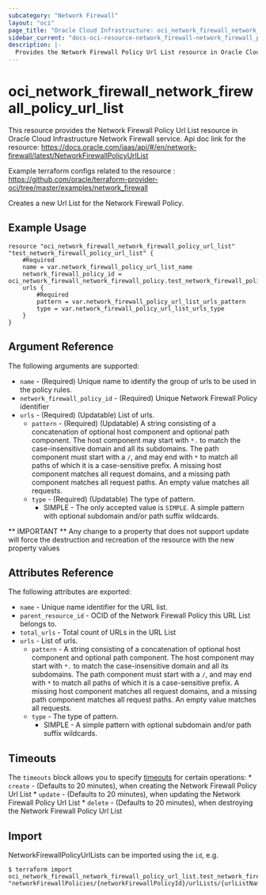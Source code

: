 ```yaml
---
subcategory: "Network Firewall"
layout: "oci"
page_title: "Oracle Cloud Infrastructure: oci_network_firewall_network_firewall_policy_url_list"
sidebar_current: "docs-oci-resource-network_firewall-network_firewall_policy_url_list"
description: |-
  Provides the Network Firewall Policy Url List resource in Oracle Cloud Infrastructure Network Firewall service
---
```


# oci_network_firewall_network_firewall_policy_url_list
This resource provides the Network Firewall Policy Url List resource in Oracle Cloud Infrastructure Network Firewall service.
Api doc link for the resource: https://docs.oracle.com/iaas/api/#/en/network-firewall/latest/NetworkFirewallPolicyUrlList

Example terraform configs related to the resource : https://github.com/oracle/terraform-provider-oci/tree/master/examples/network_firewall

Creates a new Url List for the Network Firewall Policy.


## Example Usage

```hcl
resource "oci_network_firewall_network_firewall_policy_url_list" "test_network_firewall_policy_url_list" {
	#Required
	name = var.network_firewall_policy_url_list_name
	network_firewall_policy_id = oci_network_firewall_network_firewall_policy.test_network_firewall_policy.id
	urls {
		#Required
		pattern = var.network_firewall_policy_url_list_urls_pattern
		type = var.network_firewall_policy_url_list_urls_type
	}
}
```

## Argument Reference

The following arguments are supported:

* `name` - (Required) Unique name to identify the group of urls to be used in the policy rules.
* `network_firewall_policy_id` - (Required) Unique Network Firewall Policy identifier
* `urls` - (Required) (Updatable) List of urls.
	* `pattern` - (Required) (Updatable) A string consisting of a concatenation of optional host component and optional path component. The host component may start with `*.` to match the case-insensitive domain and all its subdomains. The path component must start with a `/`, and may end with `*` to match all paths of which it is a case-sensitive prefix. A missing host component matches all request domains, and a missing path component matches all request paths. An empty value matches all requests. 
	* `type` - (Required) (Updatable) The type of pattern.
		* SIMPLE - The only accepted value is `SIMPLE`. A simple pattern with optional subdomain and/or path suffix wildcards. 


** IMPORTANT **
Any change to a property that does not support update will force the destruction and recreation of the resource with the new property values

## Attributes Reference

The following attributes are exported:

* `name` - Unique name identifier for the URL list.
* `parent_resource_id` - OCID of the Network Firewall Policy this URL List belongs to.
* `total_urls` - Total count of URLs in the URL List
* `urls` - List of urls.
	* `pattern` - A string consisting of a concatenation of optional host component and optional path component. The host component may start with `*.` to match the case-insensitive domain and all its subdomains. The path component must start with a `/`, and may end with `*` to match all paths of which it is a case-sensitive prefix. A missing host component matches all request domains, and a missing path component matches all request paths. An empty value matches all requests. 
	* `type` - The type of pattern.
		* SIMPLE - A simple pattern with optional subdomain and/or path suffix wildcards. 

## Timeouts

The `timeouts` block allows you to specify [timeouts](https://registry.terraform.io/providers/oracle/oci/latest/docs/guides/changing_timeouts) for certain operations:
	* `create` - (Defaults to 20 minutes), when creating the Network Firewall Policy Url List
	* `update` - (Defaults to 20 minutes), when updating the Network Firewall Policy Url List
	* `delete` - (Defaults to 20 minutes), when destroying the Network Firewall Policy Url List


## Import

NetworkFirewallPolicyUrlLists can be imported using the `id`, e.g.

```
$ terraform import oci_network_firewall_network_firewall_policy_url_list.test_network_firewall_policy_url_list "networkFirewallPolicies/{networkFirewallPolicyId}/urlLists/{urlListName}" 
```

